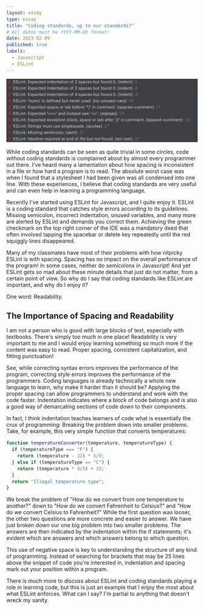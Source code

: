 ```yaml
---
layout: essay
type: essay
title: "Coding standards, up to our standards?"
# All dates must be YYYY-MM-DD format!
date: 2023-02-09
published: true
labels:
  - Javascript
  - ESLint
---
```


<img width="600px" src="../img/codingstandards/eslinterrors.png" class="float-start pe-4" >

While coding standards can be seen as quite trivial in some circles, code without coding standards is complained about by almost every programmer out there. I've heard many a lamentation about how spacing is inconsistent in a file or how hard a program is to read. The absolute worst case was when I found that a stylesheet I had been given was all condensed into one line. With these experiences, I believe that coding standards are very useful and can even help in learning a programming language.

Recently I've started using ESLint for Javascript, and I quite enjoy it. ESLint is a coding standard that catches style errors according to its guidelines. Missing semicolon, incorrect indentation, unused variables, and many more are alerted by ESLint and demands you correct them. Achieving the green checkmark on the top right corner of the IDE was a mandatory deed that often involved tapping the spacebar or delete key repeatedly until the red squiggly lines disappeared. 

Many of my classmates have most of their problems with how nitpicky ESLint is with spacing. Spacing has no impact on the overall performance of the program! In some cases, neither do semicolons in Javascript! And yet ESLint gets so mad about these minute details that just do not matter, from a certain point of view. So why do I say that coding standards like ESLint are important, and why do I enjoy it?

One word: Readability.

##          The Importance of Spacing and Readability

I am not a person who is good with large blocks of text, especially with textbooks. There's simply too much in one place! Readability is very important to me and I would enjoy learning something so much more if the content was easy to read. Proper spacing, consistent capitalization, and fitting punctuation!

See, while correcting syntax errors improves the performance of the program, correcting style errors improves the performance of the programmers. Coding languages is already technically a whole new language to learn, why make it harder than it should be? Applying the proper spacing can allow programmers to understand and work with the code faster. Indentation indicates where a block of code belongs and is also a good way of demarcating sections of code down to their components. 

In fact, I think indentation teaches learners of code what is essentially the crux of programming: Breaking the problem down into smaller problems. Take, for example, this very simple function that converts temperatures:

```js
function temperatureConverter(temperature, temperatureType) {
  if (temperatureType === "F") {
    return (temperature - 32) * 5/9;
  } else if (temperatureType == "C") {
    return (temperature * 9/5) + 32;
  } 
  return "Illegal temperature type";
}
```

We break the problem of "How do we convert from one temperature to another?" down to "How do we convert Fahrenheit to Celsius?" and "How do we convert Celsius to Fahrenheit?" While the first question was looser, the other two questions are more concrete and easier to answer. We have just broken down our one big problem into two smaller problems. The answers are then indicated by the indentation within the if statements; it's evident which are answers and which answers belong to which question.

This use of negative space is key to understanding the structure of any kind of programming. Instead of searching for brackets that may be 25 lines above the snippet of code you're interested in, indentation and spacing mark out your position within a program. 

There is much more to discuss about ESLint and coding standards playing a role in learning code, but this is just an example that I enjoy the most about what ESLint enforces. What can I say? I'm partial to anything that doesn't wreck my sanity.